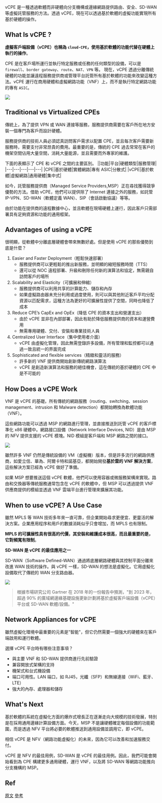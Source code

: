 vCPE 是一種透過軟體而非硬體向分支機構或邊緣網路提供路由、安全、SD-WAN 等虛擬託管服務的方法。透過 vCPE，現在可以透過基於軟體的虛擬功能實現所有基於硬體的操作。

## What Is vCPE ?
**虛擬客戶端設備（vCPE）也稱為 `cloud-CPE`，使用基於軟體的功能代替在硬體上執行的操作**。

CPE 是在客戶場所運行並執行特定服務或任務的任何類型的設備，可以是 `firewall`、`border gateway`、`route`、`NAT`、`VPN` 等。
現在，vCPE 透過分離傳統硬體的功能並讓遠程服務提供商或管理平台託管所有基於軟體的功能來改變這種方法。vCPE 運行在商用硬體和虛擬網路功能（VNF）上，而不是執行特定網路功能的專有 `ASIC`。

![](https://i.imgur.com/wz2VUll.png)

## Traditional vs Virtualized CPEs
傳統上，為了提供 VPN 或 WAN 連接等服務，服務提供商需要在客戶所在地方安裝一個專門為客戶而設計硬體。

服務提供商的技術人員必須認真訪問客戶需求以配置 CPE，並且每次客戶需要新服務時，需要支付非常昂貴的費用。最重要的是，傳統的 CPE 過去常常在客戶的機架空間佔用大量空間，消耗大量能源，並且需要而外專家的維護。

下面的表顯示了 CPE 和 vCPE 之間的主要區別。
||功能|平台|硬體類型|服務管理|
|---|---|---|---|---|
|CPE|基於硬體|實體網路|專有 ASIC|分散式|
|vCPE|基於軟體|虛擬網路|通用硬體|集中式|

如今，託管服務提供商（Managed Service Providers,MSP）正在尋找獲得競爭優勢的方法。借助 vCPE，他們可以提供除了 Internet 連接之外的服務，如託管 IP-VPN、SD-WAN（軟體定義 WAN）、SIP（會話啟動協議）等等。

由於功能在提供商的遠程數據中心，並且軟體在現場硬體上運行，因此客戶只需部署具有足夠資源和功能的通用框架。

## Advantages of using a vCPE
很明顯，從軟體中分離底層硬體會帶來無數好處。但是使用 vCPE 的那些優勢到底是什麼？
1. Easier and Faster Deployment（輕鬆快速部署）
	- 服務提供商可以更輕鬆的推出新服務，並明顯的縮短服務時間（TTS）
	- 還可以從 NOC 遠程部署、升級和刪除任何新的演算法和協定，無需親自訪問客戶的場所
2. Scalability and Elasticity（可擴展和伸縮）
	- 服務提供商可以利用共享的計算能力、儲存和內存
	- 如果虛擬路由器未充分利用或過度使用，則可以與其他附近客戶平均分配資源以匹配需求，這種方法為更好的可擴展性提供了空間，同時也降低了成本
3. Reduce CPE’s CapEx and OpEx（降低 CPE 的資本支出和營運支出）
	- 由於 vCPE 並非在內部部署，因此有助於降低服務提供商的資本和運營費用
	- 無需專用硬體、交付、安裝和專業技術人員
4. Centralized User Interface（集中使用者介面）
	- vCPE 由虛擬化管理，因此無需登錄許多設備，所有管理和監控都可以通過一致且統一的界面完成
5. Sophisticated and flexible services（精緻和靈活的服務）
	- 許多新的 VNF 提供商開始創新傳統網路演算法
	- vCPE 是創造新演算法和服務的絕佳機會，這在傳統的基於硬體的 CPE 中是不可能的
	
## How Does a vCPE Work
VNF 是 vCPE 的基礎。所有傳統的網路服務（routing、switching、session management、intrusion 和 Malware detection）都開始轉換為軟體功能（VNF）。

這些網路功能可以透過 MSP 的網路進行管理，並直接推送到託管 vCPE 的客戶標準化 x86 硬體中。網路接口設備（Network Interface Devices, NID）是由 MSP 的 NFV 提供支援的 vCPE 模塊。NID 模組是客戶端和 MSP 網路之間的接口。

![](https://i.imgur.com/ROnVTJO.png)

雖然許多 VNF 仍然是傳統設備的 VM（虛擬機）版本，但是許多流行的網路供應商，如愛立信、華為、阿爾卡特和諾基亞，都開始開發**基於雲的 VNF 解決方案**，這些解決方案已經為 vCPE 做好了準備。

如果 MSP 想要推送這個 vCPE 軟體，他們可以使用容器或微服務架構來實現。路由和交換器等傳統服務通常包含在 vCPE 的軟體中，但 MSP 可以透過提供 VNF 供應商提供的模組並透過 VNF 雲端平台進行管理來擴展其功能。

## When to use vCPE? A Use Case
雖然 MPLS 等 WAN 技術多年來一直可靠，但企業開始尋求更便宜、更靈活的解決方案。企業應用程序和用戶的數據消耗似乎只會增加，而 MPLS 也有限制。

**MPLS 的可擴展性具有很高的代價，其安裝和維護成本很高，而且最重要的是，它對頻寬有限制**。

**SD-WAN 是 vCPE 的最佳應用之一**

SD-WAN（Software Defined-WAN）通過將底層網路硬體與其控制平面分離來改進 WAN 技術的操作。與 vCPE 一樣，SD-WAN 的想法是虛擬化。它用虛擬化設備取代了傳統的 WAN 分支路由器。

![](https://i.imgur.com/YwaGOFR.png)

>根據市場研究公司 Gartner 在 2018 年的一份報告中預測，"到 2023 年，超過 90% 的廣域網邊緣基礎設施更新計劃將基於虛擬客戶端設備（vCPE）平台或 SD-WAN 軟體/設備。"

## Network Appliances for vCPE
雖然虛擬化環境中最重要的元素是"智能"，但它仍然需要一個強大的硬體來在客戶端啟用和運行軟體。

選擇 vCPE 平台時有哪些注意事項？
- 與主要 VNF 和 SD-WAN 提供商進行先前驗證
- 兼容開放式架構的支持
- 機架式和台式機設備
- 端口可用性。LAN 端口，如 RJ45，光纖（SFP）和無線連接（WiFi、藍牙、LTE）
- 強大的內存、處理器和儲存

## What's Next
基於軟體的系統在虛擬化方面的爆炸式增長正在逐漸走向大規模的技術發展，特別是在採用通用邊緣計算設備方面。今天，MSP 不是讓硬體確定每個設備的功能範圍，而是透過 NFV 平台將必要的軟體推送到通用設備並調用它，即 vCPE。

相信 vCPE 是 NFV（網路功能虛擬化）的未來，因為它可以改善和加速服務交付。

vCPE 是 NFV 的最佳用例，SD-WAN 是 vCPE 的最佳用例。因此，我們可能會開始看到為 CPE 構建更多通用硬體，運行 VNF，以及將 SD-WAN 等網路功能推向分支機構的 MSP。

## Ref
[原文](https://www.lanner-america.com/blog/vcpe-virtualizing-cpe/)
[參考](https://www.sdnlab.com/23409.html)
